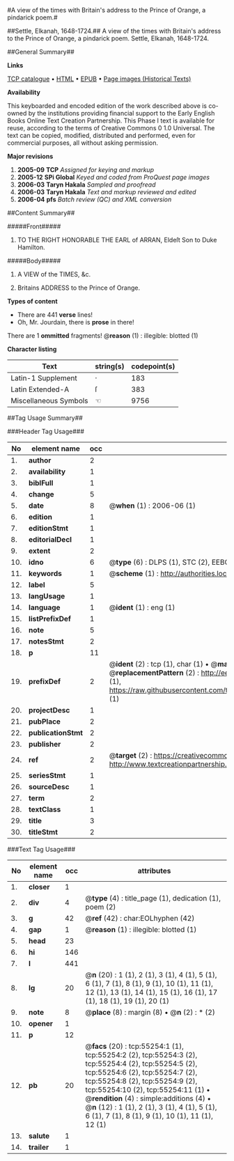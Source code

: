 #A view of the times with Britain's address to the Prince of Orange, a pindarick poem.#

##Settle, Elkanah, 1648-1724.##
A view of the times with Britain's address to the Prince of Orange, a pindarick poem.
Settle, Elkanah, 1648-1724.

##General Summary##

**Links**

[TCP catalogue](http://www.ota.ox.ac.uk/tcp/)  • 
[HTML](http://tei.it.ox.ac.uk/tcp/Texts-HTML/free/A64/A64927.html)  • 
[EPUB](http://tei.it.ox.ac.uk/tcp/Texts-EPUB/free/A64/A64927.epub) • 
[Page images (Historical Texts)](https://data.historicaltexts.jisc.ac.uk/view?pubId=eebo-12159470e&pageId=eebo-12159470e-55254-1)

**Availability**

This keyboarded and encoded edition of the
	       work described above is co-owned by the institutions
	       providing financial support to the Early English Books
	       Online Text Creation Partnership. This Phase I text is
	       available for reuse, according to the terms of Creative
	       Commons 0 1.0 Universal. The text can be copied,
	       modified, distributed and performed, even for
	       commercial purposes, all without asking permission.

**Major revisions**

1. __2005-09__ __TCP__ *Assigned for keying and markup*
1. __2005-12__ __SPi Global__ *Keyed and coded from ProQuest page images*
1. __2006-03__ __Taryn Hakala__ *Sampled and proofread*
1. __2006-03__ __Taryn Hakala__ *Text and markup reviewed and edited*
1. __2006-04__ __pfs__ *Batch review (QC) and XML conversion*

##Content Summary##

#####Front#####

1. TO THE RIGHT HONORABLE THE EARL of ARRAN, Eldeſt Son to Duke Hamilton.

#####Body#####

1. A VIEW of the TIMES, &c.

1. Britains ADDRESS to the Prince of Orange.

**Types of content**

  * There are 441 **verse** lines!
  * Oh, Mr. Jourdain, there is **prose** in there!

There are 1 **ommitted** fragments! 
 @__reason__ (1) : illegible: blotted (1)

**Character listing**


|Text|string(s)|codepoint(s)|
|---|---|---|
|Latin-1 Supplement|·|183|
|Latin Extended-A|ſ|383|
|Miscellaneous Symbols|☜|9756|

##Tag Usage Summary##

###Header Tag Usage###

|No|element name|occ|attributes|
|---|---|---|---|
|1.|__author__|2||
|2.|__availability__|1||
|3.|__biblFull__|1||
|4.|__change__|5||
|5.|__date__|8| @__when__ (1) : 2006-06 (1)|
|6.|__edition__|1||
|7.|__editionStmt__|1||
|8.|__editorialDecl__|1||
|9.|__extent__|2||
|10.|__idno__|6| @__type__ (6) : DLPS (1), STC (2), EEBO-CITATION (1), OCLC (1), VID (1)|
|11.|__keywords__|1| @__scheme__ (1) : http://authorities.loc.gov/ (1)|
|12.|__label__|5||
|13.|__langUsage__|1||
|14.|__language__|1| @__ident__ (1) : eng (1)|
|15.|__listPrefixDef__|1||
|16.|__note__|5||
|17.|__notesStmt__|2||
|18.|__p__|11||
|19.|__prefixDef__|2| @__ident__ (2) : tcp (1), char (1)  •  @__matchPattern__ (2) : ([0-9\-]+):([0-9IVX]+) (1), (.+) (1)  •  @__replacementPattern__ (2) : http://eebo.chadwyck.com/downloadtiff?vid=$1&page=$2 (1), https://raw.githubusercontent.com/textcreationpartnership/Texts/master/tcpchars.xml#$1 (1)|
|20.|__projectDesc__|1||
|21.|__pubPlace__|2||
|22.|__publicationStmt__|2||
|23.|__publisher__|2||
|24.|__ref__|2| @__target__ (2) : https://creativecommons.org/publicdomain/zero/1.0/ (1), http://www.textcreationpartnership.org/docs/. (1)|
|25.|__seriesStmt__|1||
|26.|__sourceDesc__|1||
|27.|__term__|2||
|28.|__textClass__|1||
|29.|__title__|3||
|30.|__titleStmt__|2||


###Text Tag Usage###

|No|element name|occ|attributes|
|---|---|---|---|
|1.|__closer__|1||
|2.|__div__|4| @__type__ (4) : title_page (1), dedication (1), poem (2)|
|3.|__g__|42| @__ref__ (42) : char:EOLhyphen (42)|
|4.|__gap__|1| @__reason__ (1) : illegible: blotted (1)|
|5.|__head__|23||
|6.|__hi__|146||
|7.|__l__|441||
|8.|__lg__|20| @__n__ (20) : 1 (1), 2 (1), 3 (1), 4 (1), 5 (1), 6 (1), 7 (1), 8 (1), 9 (1), 10 (1), 11 (1), 12 (1), 13 (1), 14 (1), 15 (1), 16 (1), 17 (1), 18 (1), 19 (1), 20 (1)|
|9.|__note__|8| @__place__ (8) : margin (8)  •  @__n__ (2) : * (2)|
|10.|__opener__|1||
|11.|__p__|12||
|12.|__pb__|20| @__facs__ (20) : tcp:55254:1 (1), tcp:55254:2 (2), tcp:55254:3 (2), tcp:55254:4 (2), tcp:55254:5 (2), tcp:55254:6 (2), tcp:55254:7 (2), tcp:55254:8 (2), tcp:55254:9 (2), tcp:55254:10 (2), tcp:55254:11 (1)  •  @__rendition__ (4) : simple:additions (4)  •  @__n__ (12) : 1 (1), 2 (1), 3 (1), 4 (1), 5 (1), 6 (1), 7 (1), 8 (1), 9 (1), 10 (1), 11 (1), 12 (1)|
|13.|__salute__|1||
|14.|__trailer__|1||
